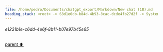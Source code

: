 ```yaml
---
file: /home/pedro/Documents/chatgpt_export/Markdown/New chat (18).md
heading_stack: <root> -> 63d1e0db-b84d-4b93-8cac-dcde4fb27d2f -> System -> e1231b1e-c6dd-4e6f-8b11-b07e97b45e65
---
```

###### e1231b1e-c6dd-4e6f-8b11-b07e97b45e65
[parent ⬆️](#63d1e0db-b84d-4b93-8cac-dcde4fb27d2f)
